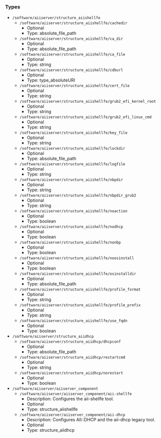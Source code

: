 
### Types

 - `/software/aiiserver/structure_aiishellfe`
    - `/software/aiiserver/structure_aiishellfe/cachedir`
        - Optional
        - Type: absolute_file_path
    - `/software/aiiserver/structure_aiishellfe/ca_dir`
        - Optional
        - Type: absolute_file_path
    - `/software/aiiserver/structure_aiishellfe/ca_file`
        - Optional
        - Type: string
    - `/software/aiiserver/structure_aiishellfe/cdburl`
        - Optional
        - Type: type_absoluteURI
    - `/software/aiiserver/structure_aiishellfe/cert_file`
        - Optional
        - Type: string
    - `/software/aiiserver/structure_aiishellfe/grub2_efi_kernel_root`
        - Optional
        - Type: string
    - `/software/aiiserver/structure_aiishellfe/grub2_efi_linux_cmd`
        - Optional
        - Type: string
    - `/software/aiiserver/structure_aiishellfe/key_file`
        - Optional
        - Type: string
    - `/software/aiiserver/structure_aiishellfe/lockdir`
        - Optional
        - Type: absolute_file_path
    - `/software/aiiserver/structure_aiishellfe/logfile`
        - Optional
        - Type: string
    - `/software/aiiserver/structure_aiishellfe/nbpdir`
        - Optional
        - Type: string
    - `/software/aiiserver/structure_aiishellfe/nbpdir_grub2`
        - Optional
        - Type: string
    - `/software/aiiserver/structure_aiishellfe/noaction`
        - Optional
        - Type: boolean
    - `/software/aiiserver/structure_aiishellfe/nodhcp`
        - Optional
        - Type: boolean
    - `/software/aiiserver/structure_aiishellfe/nonbp`
        - Optional
        - Type: boolean
    - `/software/aiiserver/structure_aiishellfe/noosinstall`
        - Optional
        - Type: boolean
    - `/software/aiiserver/structure_aiishellfe/osinstalldir`
        - Optional
        - Type: absolute_file_path
    - `/software/aiiserver/structure_aiishellfe/profile_format`
        - Optional
        - Type: string
    - `/software/aiiserver/structure_aiishellfe/profile_prefix`
        - Optional
        - Type: string
    - `/software/aiiserver/structure_aiishellfe/use_fqdn`
        - Optional
        - Type: boolean
 - `/software/aiiserver/structure_aiidhcp`
    - `/software/aiiserver/structure_aiidhcp/dhcpconf`
        - Optional
        - Type: absolute_file_path
    - `/software/aiiserver/structure_aiidhcp/restartcmd`
        - Optional
        - Type: string
    - `/software/aiiserver/structure_aiidhcp/norestart`
        - Optional
        - Type: boolean
 - `/software/aiiserver/aiiserver_component`
    - `/software/aiiserver/aiiserver_component/aii-shellfe`
        - Description: Configures the aii-shellfe tool.
        - Optional
        - Type: structure_aiishellfe
    - `/software/aiiserver/aiiserver_component/aii-dhcp`
        - Description: Configures AII::DHCP and the aii-dhcp legacy tool.
        - Optional
        - Type: structure_aiidhcp
